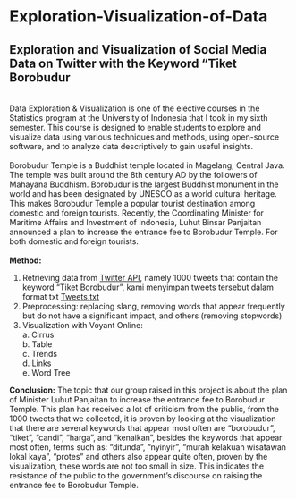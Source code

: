 # Exploration-Visualization-of-Data
## Exploration and Visualization of Social Media Data on Twitter with the Keyword “Tiket Borobudur
\
Data Exploration & Visualization is one of the elective courses in the Statistics program at the University of Indonesia that I took in my sixth semester. This course is designed to enable students to explore and visualize data using various techniques and methods, using open-source software, and to analyze data descriptively to gain useful insights.\
\
Borobudur Temple is a Buddhist temple located in Magelang, Central Java. The temple was built around the 8th century AD by the followers of Mahayana Buddhism. Borobudur is the largest Buddhist monument in the world and has been designated by UNESCO as a world cultural heritage. This makes Borobudur Temple a popular tourist destination among domestic and foreign tourists. Recently, the Coordinating Minister for Maritime Affairs and Investment of Indonesia, Luhut Binsar Panjaitan announced a plan to increase the entrance fee to Borobudur Temple. For both domestic and foreign tourists.\
\
**Method:**
1. Retrieving data from [Twitter API](https://developer.twitter.com/en/portal/products/elevated), namely 1000 tweets that contain the keyword “Tiket Borobudur”, kami menyimpan tweets tersebut dalam format txt [Tweets.txt](https://github.com/ChatleaShakira/Exploration-Visualization-of-Data/blob/bc52881ecd104ca81d862f59efe5ea249e82e764/Tweets.txt)
2. Preprocessing: replacing slang, removing words that appear frequently but do not have a significant impact, and others (removing stopwords)
3. Visualization with Voyant Online:\
   a. Cirrus\
   b. Table\
   c. Trends\
   d. Links\
   e. Word Tree

**Conclusion:**
The topic that our group raised in this project is about the plan of Minister Luhut Panjaitan to increase the entrance fee to Borobudur Temple. This plan has received a lot of criticism from the public, from the 1000 tweets that we collected, it is proven by looking at the visualization that there are several keywords that appear most often are “borobudur”, “tiket”, “candi”, “harga”, and “kenaikan”, besides the keywords that appear most often, terms such as: “ditunda”, “nyinyir”, “murah kelakuan wisatawan lokal kaya”, “protes” and others also appear quite often, proven by the visualization, these words are not too small in size. This indicates the resistance of the public to the government’s discourse on raising the entrance fee to Borobudur Temple.
